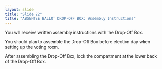 ```yaml
---
layout: slide
title: "Slide 22"
title: "ABSENTEE BALLOT DROP-OFF BOX: Assembly Instructions"
---
```


You will receive written assembly instructions with the Drop-Off Box.

You should plan to assemble the Drop-Off Box before election day when setting up the voting room.

After assembling the Drop-Off Box, lock the compartment at the lower back of the Drop-Off Box.
